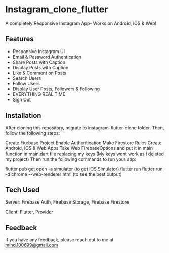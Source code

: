 # Instagram_clone_flutter

A completely Responsive Instagram App- Works on Android, iOS & Web!

## Features

 - Responsive Instagram UI
 - Email & Password Authentication
 - Share Posts with Caption
 - Display Posts with Caption
 - Like & Comment on Posts
 - Search Users
 - Follow Users
 - Display User Posts, Followers & Following
 - EVERYTHING REAL TIME
 - Sign Out

## Installation
After cloning this repository, migrate to instagram-flutter-clone folder. Then, follow the following steps:

Create Firebase Project
Enable Authentication
Make Firestore Rules
Create Android, iOS & Web Apps
Take Web FirebaseOptions and put it in main function in main.dart file replacing my keys (My keys wont work as I deleted my project) Then run the following commands to run your app:

flutter pub get
  open -a simulator (to get iOS Simulator)
  flutter run
  flutter run -d chrome --web-renderer html (to see the best output)

## Tech Used
Server: Firebase Auth, Firebase Storage, Firebase Firestore

Client: Flutter, Provider
  

## Feedback
If you have any feedback, please reach out to me at mind.100699@gmail.com

